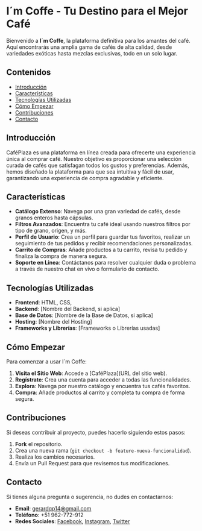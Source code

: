 
# I´m Coffe - Tu Destino para el Mejor Café

Bienvenido a **I´m Coffe**, la plataforma definitiva para los amantes del café. Aquí encontrarás una amplia gama de cafés de alta calidad, desde variedades exóticas hasta mezclas exclusivas, todo en un solo lugar. 

## Contenidos

- [Introducción](#introducción)
- [Características](#características)
- [Tecnologías Utilizadas](#tecnologías-utilizadas)
- [Cómo Empezar](#cómo-empezar)
- [Contribuciones](#contribuciones)
- [Contacto](#contacto)

## Introducción

CaféPlaza es una plataforma en línea creada para ofrecerte una experiencia única al comprar café. Nuestro objetivo es proporcionar una selección curada de cafés que satisfagan todos los gustos y preferencias. Además, hemos diseñado la plataforma para que sea intuitiva y fácil de usar, garantizando una experiencia de compra agradable y eficiente.

## Características

- **Catálogo Extenso**: Navega por una gran variedad de cafés, desde granos enteros hasta cápsulas.
- **Filtros Avanzados**: Encuentra tu café ideal usando nuestros filtros por tipo de grano, origen, y más.
- **Perfil de Usuario**: Crea un perfil para guardar tus favoritos, realizar un seguimiento de tus pedidos y recibir recomendaciones personalizadas.
- **Carrito de Compras**: Añade productos a tu carrito, revisa tu pedido y finaliza la compra de manera segura.
- **Soporte en Línea**: Contáctanos para resolver cualquier duda o problema a través de nuestro chat en vivo o formulario de contacto.

## Tecnologías Utilizadas

- **Frontend**: HTML, CSS,
- **Backend**: [Nombre del Backend, si aplica]
- **Base de Datos**: [Nombre de la Base de Datos, si aplica]
- **Hosting**: [Nombre del Hosting]
- **Frameworks y Librerías**: [Frameworks o Librerías usadas]

## Cómo Empezar

Para comenzar a usar I´m Coffe:

1. **Visita el Sitio Web**: Accede a [CaféPlaza](URL del sitio web).
2. **Regístrate**: Crea una cuenta para acceder a todas las funcionalidades.
3. **Explora**: Navega por nuestro catálogo y encuentra tus cafés favoritos.
4. **Compra**: Añade productos al carrito y completa tu compra de forma segura.

## Contribuciones

Si deseas contribuir al proyecto, puedes hacerlo siguiendo estos pasos:

1. **Fork** el repositorio.
2. Crea una nueva rama (`git checkout -b feature-nueva-funcionalidad`).
3. Realiza los cambios necesarios.
4. Envía un Pull Request para que revisemos tus modificaciones.

## Contacto

Si tienes alguna pregunta o sugerencia, no dudes en contactarnos:

- **Email**: [gerardqp14@gmail.com](mailto:gerardqp14@gmail.com)
- **Teléfono**: +51 962-772-912
- **Redes Sociales**: [Facebook](URL), [Instagram](URL), [Twitter](URL)
